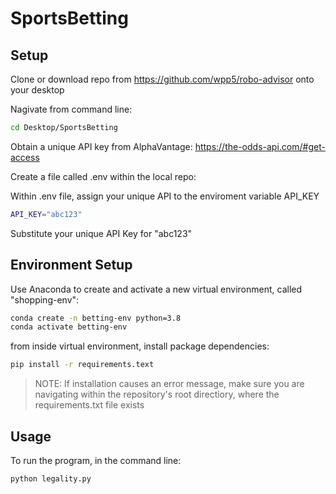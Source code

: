 # SportsBetting


## Setup

Clone or download repo from https://github.com/wpp5/robo-advisor onto your desktop

Nagivate from command line:
```sh
cd Desktop/SportsBetting
```

Obtain a unique API key from AlphaVantage: 
https://the-odds-api.com/#get-access

Create a file called .env within the local repo:

Within .env file, assign your unique API to the enviroment variable API_KEY

```sh 
API_KEY="abc123"
```
Substitute your unique API Key for "abc123"


## Environment Setup

Use Anaconda to create and activate a new virtual environment, called "shopping-env": 
```sh
conda create -n betting-env python=3.8
conda activate betting-env 
```

from inside virtual environment, install package dependencies:
```sh
pip install -r requirements.text
```

> NOTE: If installation causes an error message, make sure you are navigating within the repository's root directiory, where the requirements.txt file exists 



## Usage
To run the program, in the command line:

```py
python legality.py
```

